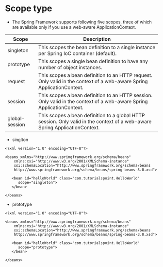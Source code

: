 # Scope type

- The Spring Framework supports following five scopes, three of which are available only if you use a web-aware ApplicationContext.

| Scope          | Description                                                                                                                 |
|----------------|-----------------------------------------------------------------------------------------------------------------------------|
| singleton      | This scopes the bean definition to a single instance per Spring IoC container (default).                                    |
| prototype      | This scopes a single bean definition to have any number of object instances.                                                |
| request        | This scopes a bean definition to an HTTP request. Only valid in the context of a web-aware Spring ApplicationContext.       |
| session        | This scopes a bean definition to an HTTP session. Only valid in the context of a web-aware Spring ApplicationContext.       |
| global-session | This scopes a bean definition to a global HTTP session. Only valid in the context of a web-aware Spring ApplicationContext. |

- singlton
```
<?xml version="1.0" encoding="UTF-8"?>

<beans xmlns="http://www.springframework.org/schema/beans"
    xmlns:xsi="http://www.w3.org/2001/XMLSchema-instance"
    xsi:schemaLocation="http://www.springframework.org/schema/beans
    http://www.springframework.org/schema/beans/spring-beans-3.0.xsd">

   <bean id="helloWorld" class="com.tutorialspoint.HelloWorld" 
      scope="singleton">
   </bean>

</beans>
```
- prototype

```
<?xml version="1.0" encoding="UTF-8"?>

<beans xmlns="http://www.springframework.org/schema/beans"
    xmlns:xsi="http://www.w3.org/2001/XMLSchema-instance"
    xsi:schemaLocation="http://www.springframework.org/schema/beans
    http://www.springframework.org/schema/beans/spring-beans-3.0.xsd">

   <bean id="helloWorld" class="com.tutorialspoint.HelloWorld" 
      scope="prototype">
   </bean>

</beans>
```
